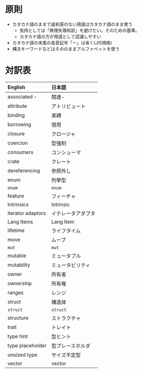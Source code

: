 # 原則

* カタカナ語のままで違和感のない用語はカタカナ語のまま使う
  + 気持としては「無理矢理和訳」を避けたい。そのための基準。
  + カタカナ語の方が用語として認識しやすい
* カタカナ語の末尾の長音記号「ー」は省く(JIS規格)
* 構文キーワードなどはそののままアルファベットを使う

# 対訳表

| English           | 日本語
|:------------------|:------
| associated -      | 関連-
| attribute         | アトリビュート
| binding           | 束縛
| borrowing         | 借用
| closure           | クロージャ
| coercion          | 型強制
| consumers         | コンシューマ
| crate             | クレート
| dereferencing     | 参照外し
|  enum             | 列挙型
| `enum`            | `enum`
| feature           | フィーチャ
| Intrinsics        | Intrinsic
| iterator adaptors | イテレータアダプタ
| Lang Items        | Lang Item
| lifetime          | ライフタイム
| move              | ムーブ
| `mut`             | `mut`
| mutable           | ミュータブル
| mutability        | ミュータビリティ
| owner             | 所有者
| ownership         | 所有権
| ranges            | レンジ
| struct            | 構造体
| `struct`          | `struct`
| structure         | ストラクチャ
| trait             | トレイト
| type hint         | 型ヒント
| type placeholder  | 型プレースホルダ
| unsized type      | サイズ不定型
| vector            | vector
